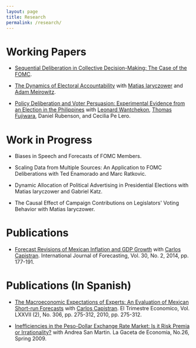 ```yaml
---
layout: page
title: Research
permalink: /research/
---
```


# Working Papers

* [Sequential Deliberation in Collective Decision-Making: The Case of the FOMC](/research/seq).

* [The Dynamics of Electoral Accountability](/research/sendyn) with
  [Matias Iaryczower](http://scholar.princeton.edu/miaryc/) and
  [Adam Meirowitz](http://www.princeton.edu/~ameirowi/).

* [Policy Deliberation and Voter Persuasion: Experimental Evidence from an Election in the Philippines](/research/philippines)
  with [Leonard Wantchekon](http://scholar.princeton.edu/lwantche),
  [Thomas Fujiwara](http://www.princeton.edu/~fujiwara), Daniel Rubenson, and Cecilia Pe Lero.

# Work in Progress

* Biases in Speech and Forecasts of FOMC Members.

* Scaling Data from Multiple Sources: An Application to FOMC
  Deliberations with Ted Enamorado and Marc Ratkovic.

* Dynamic Allocation of Political Advertising in Presidential
  Elections with Matias Iaryczower and Gabriel Katz.

* The Causal Effect of Campaign Contributions on Legislators' Voting
  Behavior with Matias Iaryczower.

# Publications

* [Forecast Revisions of Mexican Inflation and GDP Growth](/research/forerev) with
  [Carlos Capistran](http://www.carloscapistran.com/). International
  Journal of Forecasting, Vol. 30, No. 2, 2014, pp. 177-191.

# Publications (In Spanish)

* [The Macroeconomic Expectations of Experts: An Evaluation of Mexican Short-run Forecasts](/research/foreeff) with
  [Carlos Capistran](http://www.carloscapistran.com/). El Trimestre
  Economico, Vol. LXXVII (2), No. 306, pp. 275-312, 2010, pp. 275-312.

* [Inefficiencies in the Peso-Dollar Exchange Rate Market: Is it Risk Premia or Irrationality?](/research/fx)
  with Andrea San Martin. La Gaceta de Economia, No.26, Spring 2009.

